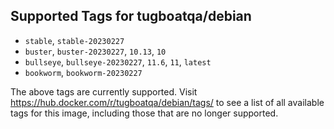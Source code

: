## Supported Tags for tugboatqa/debian

* `stable`, `stable-20230227`
* `buster`, `buster-20230227`, `10.13`, `10`
* `bullseye`, `bullseye-20230227`, `11.6`, `11`, `latest`
* `bookworm`, `bookworm-20230227`

The above tags are currently supported. Visit https://hub.docker.com/r/tugboatqa/debian/tags/ to see a list of all available tags for this image, including those that are no longer supported.
